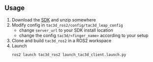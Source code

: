## Usage
1. Download the [SDK](https://cloud.tsinghua.edu.cn/f/3dcd648bd16e4a54a6a9/) and unzip somewhere
2. Modify config in `tac3d_ros2/config/tac3d_leap_config`
    - change `server_url` to your SDK install location
    - change the config `tac3d/<finger_name>` according to your setup
3. Clone and build `tac3d_ros2` in a ROS2 workspace
4. Launch
   ```
   ros2 launch tac3d_ros2 launch_tac3d_client.launch.py
   ```